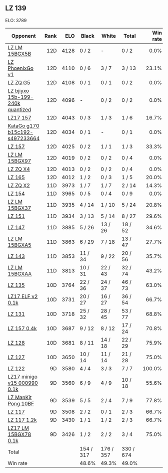 ## LZ 139 ##

ELO: 3789

Opponent | Rank | ELO | Black | White | Total | Win rate
---------|-----:|----:|-------|-------|-------|-------:
[LZ LM 15BGX5B](LZ%20LM%2015BGX5B.md) | 12D | 4128 | 0 / 2 | - | 0 / 2 | 0.0%
[LZ PhoenixGo v1](LZ%20PhoenixGo%20v1.md) | 12D | 4110 | 0 / 6 | 3 / 7 | 3 / 13 | 23.1%
[LZ ZQ G5](LZ%20ZQ%20G5.md) | 12D | 4108 | 0 / 1 | 0 / 1 | 0 / 2 | 0.0%
[LZ bjiyxo 15b-199-240k quantized](LZ%20bjiyxo%2015b-199-240k%20quantized.md) | 12D | 4096 | - | 0 / 2 | 0 / 2 | 0.0%
[LZ17 157](LZ17%20157.md) | 12D | 4043 | 0 / 3 | 1 / 3 | 1 / 6 | 16.7%
[KataGo g170 b15c192-s497233664](KataGo%20g170%20b15c192-s497233664.md) | 12D | 4034 | 0 / 1 | - | 0 / 1 | 0.0%
[LZ 157](LZ%20157.md) | 12D | 4025 | 0 / 2 | 1 / 1 | 1 / 3 | 33.3%
[LZ LM 15BGX97](LZ%20LM%2015BGX97.md) | 12D | 4019 | 0 / 2 | 0 / 2 | 0 / 4 | 0.0%
[LZ ZQ X4](LZ%20ZQ%20X4.md) | 12D | 4013 | 0 / 2 | 0 / 2 | 0 / 4 | 0.0%
[LZ 165](LZ%20165.md) | 12D | 4012 | 1 / 2 | 0 / 3 | 1 / 5 | 20.0%
[LZ ZQ X2](LZ%20ZQ%20X2.md) | 11D | 3973 | 1 / 7 | 1 / 7 | 2 / 14 | 14.3%
[LZ 154](LZ%20154.md) | 11D | 3965 | 0 / 5 | 0 / 4 | 0 / 9 | 0.0%
[LZ LM 15BGX37](LZ%20LM%2015BGX37.md) | 11D | 3935 | 4 / 14 | 1 / 10 | 5 / 24 | 20.8%
[LZ 151](LZ%20151.md) | 11D | 3934 | 3 / 13 | 5 / 14 | 8 / 27 | 29.6%
[LZ 147](LZ%20147.md) | 11D | 3885 | 5 / 26 | 13 / 26 | 18 / 52 | 34.6%
[LZ LM 15BGXA5](LZ%20LM%2015BGXA5.md) | 11D | 3863 | 6 / 29 | 7 / 18 | 13 / 47 | 27.7%
[LZ 143](LZ%20143.md) | 11D | 3853 | 11 / 34 | 9 / 22 | 20 / 56 | 35.7%
[LZ LM 15BGXAA](LZ%20LM%2015BGXAA.md) | 11D | 3813 | 10 / 31 | 22 / 43 | 32 / 74 | 43.2%
[LZ 135](LZ%20135.md) | 10D | 3764 | 22 / 36 | 24 / 37 | 46 / 73 | 63.0%
[LZ17 ELF v2 0.1k](LZ17%20ELF%20v2%200.1k.md) | 10D | 3731 | 20 / 27 | 16 / 27 | 36 / 54 | 66.7%
[LZ 131](LZ%20131.md) | 10D | 3718 | 25 / 32 | 28 / 45 | 53 / 77 | 68.8%
[LZ 157 0.4k](LZ%20157%200.4k.md) | 10D | 3687 | 9 / 12 | 8 / 12 | 17 / 24 | 70.8%
[LZ 128](LZ%20128.md) | 10D | 3681 | 8 / 11 | 14 / 18 | 22 / 29 | 75.9%
[LZ 127](LZ%20127.md) | 10D | 3650 | 10 / 14 | 11 / 14 | 21 / 28 | 75.0%
[LZ 122](LZ%20122.md) | 9D | 3580 | 4 / 4 | 3 / 3 | 7 / 7 | 100.0%
[LZ17 minigo v15 000990 0.1k](LZ17%20minigo%20v15%20000990%200.1k.md) | 9D | 3560 | 6 / 9 | 4 / 9 | 10 / 18 | 55.6%
[LZ ManKit Pong 10BF](LZ%20ManKit%20Pong%2010BF.md) | 9D | 3539 | 5 / 5 | 2 / 4 | 7 / 9 | 77.8%
[LZ 117](LZ%20117.md) | 9D | 3508 | 2 / 2 | 0 / 1 | 2 / 3 | 66.7%
[LZ 117 1.2k](LZ%20117%201.2k.md) | 9D | 3430 | 1 / 1 | 1 / 2 | 2 / 3 | 66.7%
[LZ17 LM 15BGX78 0.1k](LZ17%20LM%2015BGX78%200.1k.md) | 9D | 3426 | 1 / 2 | 2 / 2 | 3 / 4 | 75.0%
Total | | | 154 / 317 | 176 / 357 | 330 / 674 | 
Win rate| | | 48.6% | 49.3% | 49.0% | 
